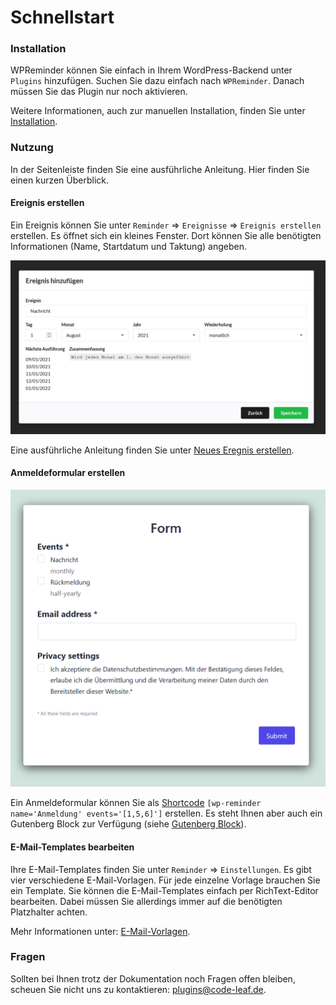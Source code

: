 # Schnellstart

### Installation

WPReminder können Sie einfach in Ihrem WordPress-Backend unter `Plugins` hinzufügen. Suchen Sie dazu
einfach nach `WPReminder`. Danach müssen Sie das Plugin nur noch aktivieren.

Weitere Informationen, auch zur manuellen Installation, finden Sie unter [Installation](de-de/installation.md).

### Nutzung

In der Seitenleiste finden Sie eine ausführliche Anleitung. Hier finden Sie einen kurzen Überblick.

#### Ereignis erstellen

Ein Ereignis können Sie unter `Reminder` => `Ereignisse` => `Ereignis erstellen` erstellen. Es öffnet
sich ein kleines Fenster. Dort können Sie alle benötigten Informationen (Name, Startdatum und Taktung) angeben.

![Modal: Ereignis hinzufügen](../_images/screenshot-02.PNG)

Eine ausführliche Anleitung finden Sie unter [Neues Eregnis erstellen](de-de/events.md).

#### Anmeldeformular erstellen

![Anmeldeformular](../_images/screenshot-05.PNG)

Ein Anmeldeformular können Sie als [Shortcode](de-de/shortcode.md) `[wp-reminder name='Anmeldung' events='[1,5,6]']` erstellen.
Es steht Ihnen aber auch ein Gutenberg Block zur Verfügung (siehe [Gutenberg Block](de-de/block.md)).

#### E-Mail-Templates bearbeiten

Ihre E-Mail-Templates finden Sie unter `Reminder` => `Einstellungen`. Es gibt vier verschiedene E-Mail-Vorlagen.
Für jede einzelne Vorlage brauchen Sie ein Template. Sie können die E-Mail-Templates einfach per RichText-Editor bearbeiten. 
Dabei müssen Sie allerdings immer auf die benötigten Platzhalter achten.

Mehr Informationen unter: [E-Mail-Vorlagen](de-de/emails.md).

### Fragen

Sollten bei Ihnen trotz der Dokumentation noch Fragen offen bleiben, scheuen Sie nicht uns zu kontaktieren: [plugins@code-leaf.de](mailto:plugins@code-leaf.de).
